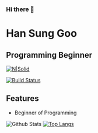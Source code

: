 ### Hi there 👋
# Han Sung Goo
## Programming Beginner
[![N|Solid](https://cldup.com/dTxpPi9lDf.thumb.png)](https://nodesource.com/products/nsolid)

[![Build Status](https://travis-ci.org/joemccann/dillinger.svg?branch=master)](https://travis-ci.org/joemccann/dillinger)
## Features
- Beginner of Programming


![Github Stats](https://github-readme-stats.vercel.app/api?username=SunggooHan&theme=github_dark&show_icons=true)
[![Top Langs](https://github-readme-stats.vercel.app/api/top-langs/?username=SunggooHan&theme=github_dark&layout=compact)](https://github.com/anuraghazra/github-readme-stats)
